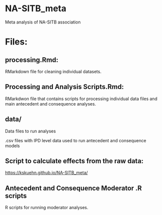 # NA-SITB_meta
Meta analysis of NA-SITB association

# Files:

## processing.Rmd: 
RMarkdown file for cleaning individual datasets.  

## Processing and Analysis Scripts.Rmd:
RMarkdwon file that contains scripts for processing individual data files and main antecedent and consequence analyses. 

## data/ 
Data files to run analyses

.csv files with IPD level data used to run antecedent and consequence models 

## Script to calculate effects from the raw data: 
https://kskuehn.github.io/NA-SITB_meta/

## Antecedent and Consequence Moderator .R scripts
R scripts for running moderator analyses. 
 
